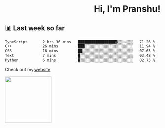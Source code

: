 <div align="right" >
   
   <H1>Hi, I'm Pranshu!</H1>

</div>

## 📊 Last week so far
<!--START_SECTION:waka-->

```txt
TypeScript       2 hrs 36 mins   █████████████████▓░░░░░░░   71.26 %
C++              26 mins         ███░░░░░░░░░░░░░░░░░░░░░░   11.94 %
CSS              16 mins         ██░░░░░░░░░░░░░░░░░░░░░░░   07.65 %
Text             7 mins          █░░░░░░░░░░░░░░░░░░░░░░░░   03.48 %
Python           6 mins          ▓░░░░░░░░░░░░░░░░░░░░░░░░   02.75 %
```

<!--END_SECTION:waka-->

Check out my [website](https://pranshu05.vercel.app)

<img align="left" width="150" src="https://user-images.githubusercontent.com/70943732/209951571-93b7afe5-f523-4683-b725-5d94b287e94e.png">

